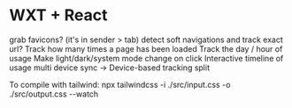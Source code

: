 # WXT + React

grab favicons? (it's in sender > tab)
detect soft navigations and track exact url?
Track how many times a page has been loaded
Track the day / hour of usage
Make light/dark/system mode change on click
Interactive timeline of usage
multi device sync -> Device-based tracking split

To compile with tailwind:
npx tailwindcss -i ./src/input.css -o ./src/output.css --watch
